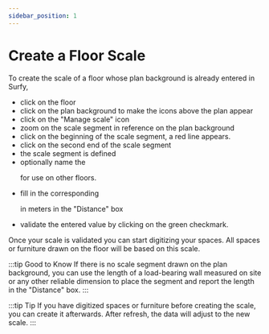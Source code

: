 ```yaml
---
sidebar_position: 1
---
```




# Create a Floor Scale

<Youtube code="NEuqxKqpIJM"/>

To create the scale of a floor whose plan background is already entered in Surfy,

-   click on the floor
-   click on the plan background to make the icons above the plan appear
-   click on the "Manage scale" icon
-   zoom on the scale segment in reference on the plan background
-   click on the beginning of the scale segment, a red line appears.
-   click on the second end of the scale segment
-   the scale segment is defined
-   optionally name the <P code="mapScale:name" /> for use on other floors.
-   fill in the corresponding <P code="mapScale:distance" /> in meters in the "Distance" box
-   validate the entered value by clicking on the green checkmark.


Once your scale is validated you can start digitizing your spaces.
All spaces or furniture drawn on the floor will be based on this scale.

:::tip Good to Know
If there is no scale segment drawn on the plan background, you can use the length of a load-bearing wall measured on site or any other reliable dimension to place the segment and report the length in the "Distance" box.
:::

:::tip Tip
If you have digitized spaces or furniture before creating the scale, you can create it afterwards. After refresh, the data will adjust to the new scale.
:::


